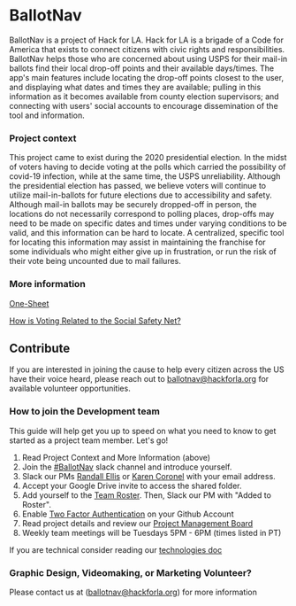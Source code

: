 # BallotNav

BallotNav is a project of Hack for LA. Hack for LA is a brigade of a Code for America that exists to connect citizens with civic rights and responsibilities. BallotNav helps those who are concerned about using USPS for their mail-in ballots find their local drop-off points and their available days/times. The app's main features include locating the drop-off points closest to the user, and displaying what dates and times they are available; pulling in this information as it becomes available from county election supervisors; and connecting with users' social accounts to encourage dissemination of the tool and information.

### Project context

This project came to exist during the 2020 presidential election. In the midst of voters having to decide voting at the polls which carried the possibility of covid-19 infection, while at the same time, the USPS unreliability. Although the presidential election has passed, we believe voters will continue to utilize mail-in-ballots for future elections due to accessibility and safety. Although mail-in ballots may be securely dropped-off in person, the locations do not necessarily correspond to polling places, drop-offs may need to be made on specific dates and times under varying conditions to be valid, and this information can be hard to locate. A centralized, specific tool for locating this information may assist in maintaining the franchise for some individuals who might either give up in frustration, or run the risk of their vote being uncounted due to mail failures. 

### More information

[One-Sheet](https://docs.google.com/document/d/15tMTwUnPnfAeN1C4KP4mvGWaiz3IfkktTY4drKFa8eo/edit?usp=sharing)

[How is Voting Related to the Social Safety Net?](https://docs.google.com/document/d/1REg7WOP-c_qfrR5dA3rDw-G3BxW2Wd6U7Ys5dh1TJS8/edit?usp=sharing)


## Contribute 
If you are interested in joining the cause to help every citizen across the US have their voice heard, please reach out to ballotnav@hackforla.org for available volunteer opportunities. 

### How to join the Development team 
This guide will help get you up to speed on what you need to know to get started as a project team member. Let's go!

1. Read Project Context and More Information (above)
2. Join the [#BallotNav](https://hackforla.slack.com/archives/C0191KE1XB7) slack channel and introduce yourself.
3. Slack our PMs [Randall Ellis](https://hackforla.slack.com/team/U018TL37XJ6) or [Karen Coronel](https://hackforla.slack.com/team/U010KUGJATC) with your email address.
4. Accept your Google Drive invite to access the shared folder.
5. Add yourself to the [Team Roster](https://airtable.com/shriSRTvwjuNqf1TV). Then, Slack our PM with "Added to Roster".
6. Enable [Two Factor Authentication](https://www.hackforla.org/guide-pages/2FA.html) on your Github Account
7. Read project details and review our [Project Management Board](https://github.com/hackforla/ballotnav/projects/1)
8. Weekly team meetings will be Tuesdays 5PM - 6PM (times listed in PT)

If you are technical consider reading our [technologies doc](./TECHNOLOGIES.md)

### Graphic Design, Videomaking, or Marketing Volunteer?

Please contact us at (ballotnav@hackforla.org) for more information

